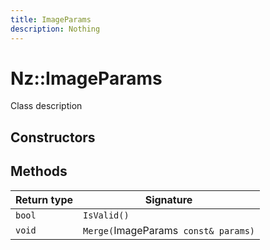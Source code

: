 ```yaml
---
title: ImageParams
description: Nothing
---
```


# Nz::ImageParams

Class description

## Constructors


## Methods

| Return type | Signature |
| ----------- | --------- |
| `bool` | `IsValid()` |
| `void` | `Merge(`ImageParams` const& params)` |
